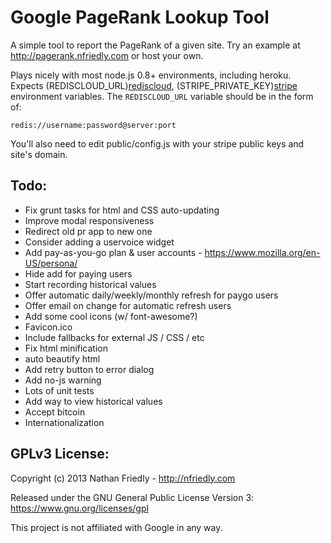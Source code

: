 Google PageRank Lookup Tool
===========================

A simple tool to report the PageRank of a given site. Try an example at 
http://pagerank.nfriedly.com or host your own. 

Plays nicely with most node.js 0.8+ environments, including heroku. Expects 
(REDISCLOUD_URL)[rediscloud],  (STRIPE_PRIVATE_KEY)[stripe] environment variables. The 
`REDISCLOUD_URL` variable should be in the form of:

    redis://username:password@server:port
    
[stripe]: https://manage.stripe.com/account/apikeys
[rediscloud]: http://redis-cloud.com/

You'll also need to edit public/config.js with your stripe public keys and site's domain.

Todo:
-----

* Fix grunt tasks for html and CSS auto-updating
* Improve modal responsiveness
* Redirect old pr app to new one
* Consider adding a uservoice widget
* Add pay-as-you-go plan & user accounts - https://www.mozilla.org/en-US/persona/
* Hide add for paying users
* Start recording historical values
* Offer automatic daily/weekly/monthly refresh for paygo users
* Offer email on change for automatic refresh users
* Add some cool icons (w/ font-awesome?)
* Favicon.ico
* Include fallbacks for external JS / CSS / etc
* Fix html minification
* auto beautify html
* Add retry button to error dialog
* Add no-js warning
* Lots of unit tests
* Add way to view historical values
* Accept bitcoin
* Internationalization


GPLv3 License:
--------------

Copyright (c) 2013 Nathan Friedly - http://nfriedly.com

Released under the GNU General Public License Version 3:  https://www.gnu.org/licenses/gpl

This project is not affiliated with Google in any way.